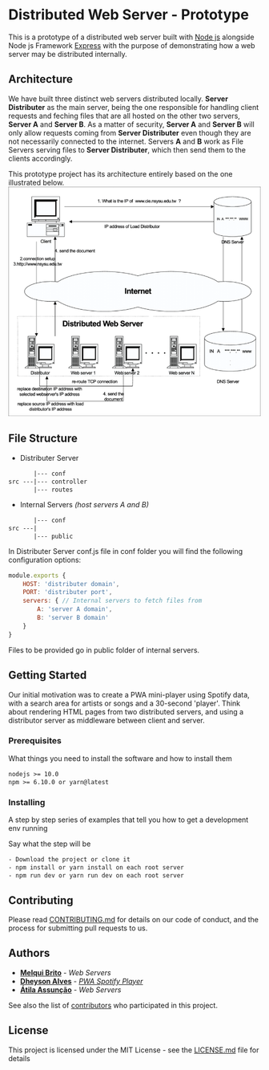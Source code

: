 # Distributed Web Server - Prototype
This is a prototype of a distributed web server built with [Node js](https://github.com/nodejs/node) alongside Node js Framework [Express](http://expressjs.com/) with the purpose of demonstrating how a web server may be distributed internally.

## Architecture
We have built three distinct web servers distributed locally. __Server Distributer__ as the main server, being the one responsible for handling client requests and feching files that are all hosted on the other two servers, __Server A__ and __Server B__. As a matter of security, __Server A__ and __Server B__ will only allow requests coming from __Server Distributer__ even though they are not necessarily connected to the internet. Servers __A__ and __B__ work as File Servers serving files to __Server Distributer__, which then send them to the clients accordingly.

This prototype project has its architecture entirely based on the one illustrated below.
![illustration](assets/img/web-server-illustration.png)

## File Structure
* Distributer Server
```
       |--- conf 
src ---|--- controller 
       |--- routes 
```
* Internal Servers _(host servers A and B)_
```
       |--- conf
src ---|
       |--- public
```
In Distributer Server conf.js file in conf folder you will find the following configuration options:
```javascript
module.exports {
    HOST: 'distributer domain',
    PORT: 'distributer port',
    servers: { // Internal servers to fetch files from
        A: 'server A domain',
        B: 'server B domain'
    }
}
```
Files to be provided go in public folder of internal servers.

## Getting Started
Our initial motivation was to create a PWA mini-player using Spotify data, with a search area for artists or songs and a 30-second 'player'. Think about rendering HTML pages from two distributed servers, and using a distributor server as middleware between client and server.

### Prerequisites
What things you need to install the software and how to install them

```
nodejs >= 10.0
npm >= 6.10.0 or yarn@latest
```

### Installing
A step by step series of examples that tell you how to get a development env running

Say what the step will be
```
- Download the project or clone it
- npm install or yarn install on each root server
- npm run dev or yarn run dev on each root server
```

## Contributing
Please read [CONTRIBUTING.md](https://github.com/melquibrito/distributed-web-server/blob/master/CONTRIBUTING.md) for details on our code of conduct, and the process for submitting pull requests to us.

## Authors
* **[Melqui Brito](https://github.com/melquibrito)** - _Web Servers_
* **[Dheyson Alves](https://github.com/Dheyson)** - _[PWA Spotify Player](https://github.com/Dheyson/spotify-player)_
* **[Átila Assunção](https://github.com/AtilaAssuncao)** - _Web Servers_

See also the list of [contributors](https://github.com/melquibrito/distributed-web-server/contributors) who participated in this project.

## License
This project is licensed under the MIT License - see the [LICENSE.md](LICENSE.md) file for details

